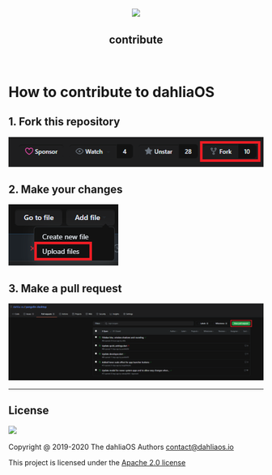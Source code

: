 <h3
<p align="center">
  <img width="60%" src="https://github.com/dahlia-os/brand/blob/master/Logo%20SVGs/dahliaOS%20logo%20with%20text%20(drop%20shadow).svg"
</p>
  <br>
  <h2 align="center"><center>contribute</center></h2>
  <br>
</div>


# How to contribute to dahliaOS

## 1. Fork this repository

![fork](./images/fork.png)

## 2. Make your changes

![changes](./images/upload.png)

## 3. Make a pull request

![pr](./images/pr.png)

***

## License

<p align="left">
  <img width="45%" src="https://github.com/dahlia-os/brand/blob/master/Logo%20SVGs/dahliaOS%20logo%20with%20text%20(drop%20shadow).svg"
</p>

Copyright @ 2019-2020 The dahliaOS Authors contact@dahliaos.io

This project is licensed under the [Apache 2.0 license](https://github.com/dahlia-os/documentation/blob/master/LICENSE)
